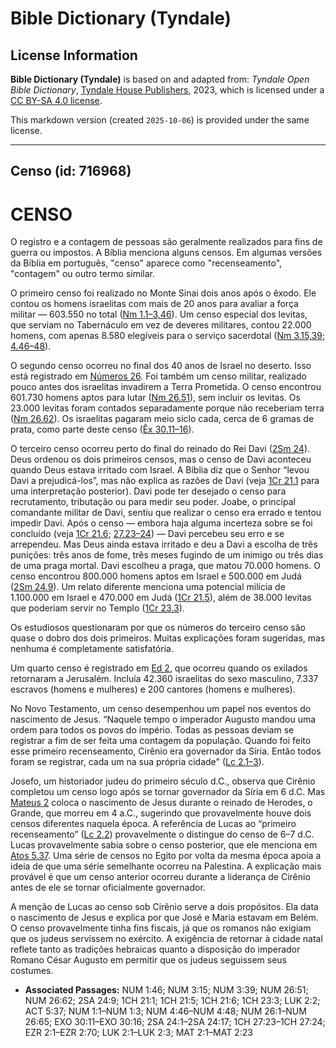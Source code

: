 # Bible Dictionary (Tyndale)

## License Information

**Bible Dictionary (Tyndale)** is based on and adapted from: _Tyndale Open Bible Dictionary_, [Tyndale House Publishers](https://tyndaleopenresources.com/), 2023, which is licensed under a [CC BY-SA 4.0 license](https://creativecommons.org/licenses/by-sa/4.0/legalcode.en).

This markdown version (created `2025-10-06`) is provided under the same license.



--------------------------------

## Censo (id: 716968)

CENSO
=====

O registro e a contagem de pessoas são geralmente realizados para fins de guerra ou impostos. A Bíblia menciona alguns censos. Em algumas versões da Bíblia em português, "censo" aparece como "recenseamento", "contagem" ou outro termo similar.

O primeiro censo foi realizado no Monte Sinai dois anos após o êxodo. Ele contou os homens israelitas com mais de 20 anos para avaliar a força militar — 603\.550 no total ([Nm 1\.1–3,46](https://ref.ly/Num1:1-Num1:3)). Um censo especial dos levitas, que serviam no Tabernáculo em vez de deveres militares, contou 22\.000 homens, com apenas 8\.580 elegíveis para o serviço sacerdotal ([Nm 3\.15,39](https://ref.ly/Num3:15,Num3:39); [4\.46–48](https://ref.ly/Num4:46-Num4:48)).

O segundo censo ocorreu no final dos 40 anos de Israel no deserto. Isso está registrado em [Números 26](https://ref.ly/Num26:1-Num26:65). Foi também um censo militar, realizado pouco antes dos israelitas invadirem a Terra Prometida. O censo encontrou 601\.730 homens aptos para lutar ([Nm 26\.51](https://ref.ly/Num26:51)), sem incluir os levitas. Os 23\.000 levitas foram contados separadamente porque não receberiam terra ([Nm 26\.62](https://ref.ly/Num26:62)). Os israelitas pagaram meio siclo cada, cerca de 6 gramas de prata, como parte deste censo ([Êx 30\.11–16](https://ref.ly/Exod30:11-Exod30:16)).

O terceiro censo ocorreu perto do final do reinado do Rei Davi ([2Sm 24](https://ref.ly/2Sam24:1-2Sam24:17)). Deus ordenou os dois primeiros censos, mas o censo de Davi aconteceu quando Deus estava irritado com Israel. A Bíblia diz que o Senhor “levou Davi a prejudicá\-los”, mas não explica as razões de Davi (veja [1Cr 21\.1](https://ref.ly/1Chr21:1) para uma interpretação posterior). Davi pode ter desejado o censo para recrutamento, tributação ou para medir seu poder. Joabe, o principal comandante militar de Davi, sentiu que realizar o censo era errado e tentou impedir Davi. Após o censo — embora haja alguma incerteza sobre se foi concluído (veja [1Cr 21\.6](https://ref.ly/1Chr21:6); [27\.23–24](https://ref.ly/1Chr27:23-1Chr27:24)) — Davi percebeu seu erro e se arrependeu. Mas Deus ainda estava irritado e deu a Davi a escolha de três punições: três anos de fome, três meses fugindo de um inimigo ou três dias de uma praga mortal. Davi escolheu a praga, que matou 70\.000 homens. O censo encontrou 800\.000 homens aptos em Israel e 500\.000 em Judá ([2Sm 24\.9](https://ref.ly/2Sam24:9)). Um relato diferente menciona uma potencial milícia de 1\.100\.000 em Israel e 470\.000 em Judá ([1Cr 21\.5](https://ref.ly/1Chr21:5)), além de 38\.000 levitas que poderiam servir no Templo ([1Cr 23\.3](https://ref.ly/1Chr23:3)).

Os estudiosos questionaram por que os números do terceiro censo são quase o dobro dos dois primeiros. Muitas explicações foram sugeridas, mas nenhuma é completamente satisfatória.

Um quarto censo é registrado em [Ed 2](https://ref.ly/Ezra2:1-Ezra2:70), que ocorreu quando os exilados retornaram a Jerusalém. Incluía 42\.360 israelitas do sexo masculino, 7\.337 escravos (homens e mulheres) e 200 cantores (homens e mulheres).

No Novo Testamento, um censo desempenhou um papel nos eventos do nascimento de Jesus. “Naquele tempo o imperador Augusto mandou uma ordem para todos os povos do império. Todas as pessoas deviam se registrar a fim de ser feita uma contagem da população. Quando foi feito esse primeiro recenseamento, Cirênio era governador da Síria. Então todos foram se registrar, cada um na sua própria cidade" ([Lc 2\.1–3](https://ref.ly/Luke2:1-Luke2:3)).

Josefo, um historiador judeu do primeiro século d.C., observa que Cirênio completou um censo logo após se tornar governador da Síria em 6 d.C. Mas [Mateus 2](https://ref.ly/Matt2:1-Matt2:23) coloca o nascimento de Jesus durante o reinado de Herodes, o Grande, que morreu em 4 a.C., sugerindo que provavelmente houve dois censos diferentes naquela época. A referência de Lucas ao “primeiro recenseamento” ([Lc 2\.2](https://ref.ly/Luke2:2)) provavelmente o distingue do censo de 6–7 d.C. Lucas provavelmente sabia sobre o censo posterior, que ele menciona em [Atos 5\.37](https://ref.ly/Acts5:37). Uma série de censos no Egito por volta da mesma época apoia a ideia de que uma série semelhante ocorreu na Palestina. A explicação mais provável é que um censo anterior ocorreu durante a liderança de Cirênio antes de ele se tornar oficialmente governador.

A menção de Lucas ao censo sob Cirênio serve a dois propósitos. Ela data o nascimento de Jesus e explica por que José e Maria estavam em Belém. O censo provavelmente tinha fins fiscais, já que os romanos não exigiam que os judeus servissem no exército. A exigência de retornar à cidade natal reflete tanto as tradições hebraicas quanto a disposição do imperador Romano César Augusto em permitir que os judeus seguissem seus costumes.

* **Associated Passages:** NUM 1:46; NUM 3:15; NUM 3:39; NUM 26:51; NUM 26:62; 2SA 24:9; 1CH 21:1; 1CH 21:5; 1CH 21:6; 1CH 23:3; LUK 2:2; ACT 5:37; NUM 1:1–NUM 1:3; NUM 4:46–NUM 4:48; NUM 26:1–NUM 26:65; EXO 30:11–EXO 30:16; 2SA 24:1–2SA 24:17; 1CH 27:23–1CH 27:24; EZR 2:1–EZR 2:70; LUK 2:1–LUK 2:3; MAT 2:1–MAT 2:23

